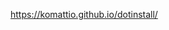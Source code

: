 <a href="https://komattio.github.io/dotinstall/" target="_blanke">https://komattio.github.io/dotinstall/</a>
